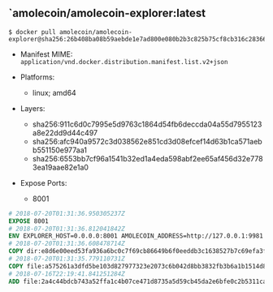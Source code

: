 ## `amolecoin/amolecoin-explorer:latest

```console
$ docker pull amolecoin/amolecoin-explorer@sha256:26b408ba08b59aebde1e7ad800e080b2b3c825b75cf8cb316c283665125f7678
```

- Manifest MIME: `application/vnd.docker.distribution.manifest.list.v2+json`
- Platforms:
	- linux; amd64

- Layers:
	- sha256:911c6d0c7995e5d9763c1864d54fb6deccda04a55d7955123a8e22dd9d44c497
	- sha256:afc940a9572c3d038562e851cd3d08efcef14d63b1ca571aebb551150e977aa1
	- sha256:6553bb7cf96a1541b32ed1a4eda598abf2ee65af456d32e7783ea19aae82e1a0

- Expose Ports:
	- 8001

```dockerfile
# 2018-07-20T01:31:36.950305237Z
EXPOSE 8001
# 2018-07-20T01:31:36.812041842Z
ENV EXPLORER_HOST=0.0.0.0:8001 AMOLECOIN_ADDRESS=http://127.0.0.1:9981
# 2018-07-20T01:31:36.608478714Z
COPY dir:e8d6e00eed53fa936a6bc0c7f69cb86649b6f0eeddb3c1638527b7c69efa3fd3 in ./dist
# 2018-07-20T01:31:35.779110731Z
COPY file:a575261a3dfd5be103d827977323e2073c6b042d8bb3832fb3b6a1b1514d860b in /usr/bin/
# 2018-07-16T22:19:41.841251284Z
ADD file:2a4c44bdcb743a52ffa1c4b07ce471d8735a5d59cb45da2e6bfe0c2b5311ca90 in /
```